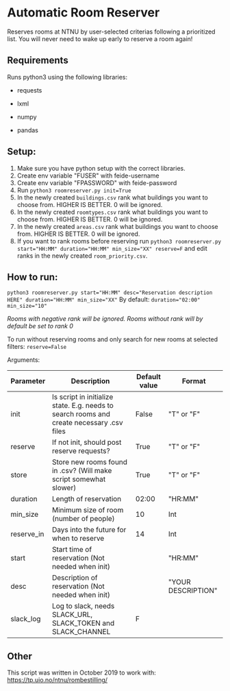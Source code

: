 # Automatic Room Reserver
Reserves rooms at NTNU by user-selected criterias following a prioritized list. You will never need to wake up early to reserve a room again! 


## Requirements
Runs python3 using the following libraries:

- requests

- lxml

- numpy

- pandas

## Setup:
1. Make sure you have python setup with the correct libraries.
1. Create env variable "FUSER" with feide-username
2.  Create env variable "FPASSWORD" with feide-password
3.  Run `python3 roomreserver.py init=True`
  4. In the newly created `buildings.csv` rank what buildings you want to choose from. HIGHER IS BETTER.  0 will be ignored. 
  5. In the newly created `roomtypes.csv` rank what buildings you want to choose from. HIGHER IS BETTER.  0 will be ignored. 
  6. In the newly created `areas.csv` rank what buildings you want to choose from. HIGHER IS BETTER.  0 will be ignored. 
7. If you want to rank rooms before reserving run `python3 roomreserver.py start="HH:MM" duration="HH:MM" min_size="XX" reserve=F` and edit ranks in the newly created `room_priority.csv`. 
## How to run:
`python3 roomreserver.py start="HH:MM" desc="Reservation description HERE" duration="HH:MM" min_size="XX"`
By default:
`duration="02:00" min_size="10"`

*Rooms with negative rank will be ignored. Rooms without rank will by default be set to rank 0*  


To run without reserving rooms and only search for new rooms at selected filters:
`reserve=False`

Arguments: 

| Parameter  | Description                                                                               | Default value | Format             |
|------------|-------------------------------------------------------------------------------------------|---------------|--------------------|
| init       | Is script in initialize state. E.g. needs to search rooms and create necessary .csv files | False         | "T" or "F"     |
| reserve    | If not init, should post reserve requests?                                                | True          | "T" or "F"      |
| store      | Store new rooms found in .csv?  (Will make script somewhat slower)                        | True          | "T" or "F"      |
| duration   | Length of reservation                                                                     | 02:00         | "HR:MM"              |
| min_size   | Minimum size of room (number of people)                                                   | 10            | Int                 |
| reserve_in | Days into the future for when to reserve                                                  | 14            | Int                 |
| start      | Start time of reservation (Not needed when init)                                          |               | "HR:MM"              |
| desc       | Description of reservation (Not needed when init)                                         |               | "YOUR DESCRIPTION" |
| slack_log  | Log to slack, needs SLACK_URL, SLACK_TOKEN and SLACK_CHANNEL                              | F             | 
                   


## Other 
This script was written in October 2019 to work with:  https://tp.uio.no/ntnu/rombestilling/


